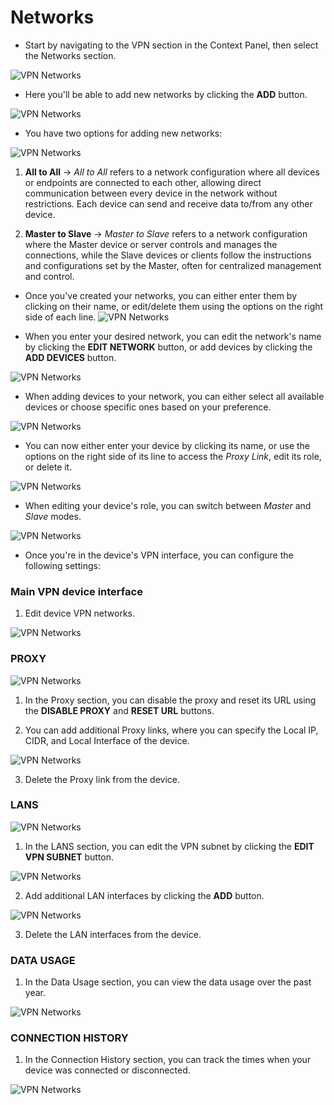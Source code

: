 # Networks

- Start by navigating to the VPN section in the Context Panel, then select the Networks section.

![VPN Networks](../../images/vpn/vpn_networks_select.png)

- Here you'll be able to add new networks by clicking the **ADD** button.

![VPN Networks](../../images/vpn/vpn_networks.png)

- You have two options for adding new networks:

![VPN Networks](../../images/vpn/vpn_networks_addnetwork.png)

1. **All to All** &rarr; *All to All* refers to a network configuration where all devices or endpoints are connected to each other, allowing direct communication between every device in the network without restrictions. Each device can send and receive data to/from any other device.

2. **Master to Slave** &rarr; *Master to Slave* refers to a network configuration where the Master device or server controls and manages the connections, while the Slave devices or clients follow the instructions and configurations set by the Master, often for centralized management and control.

- Once you've created your networks, you can either enter them by clicking on their name, or edit/delete them using the options on the right side of each line.
![VPN Networks](../../images/vpn/vpn_networks_select_2.png)

- When you enter your desired network, you can edit the network's name by clicking the **EDIT NETWORK** button, or add devices by clicking the **ADD DEVICES** button.

![VPN Networks](../../images/vpn/vpn_networks_edit.png)

- When adding devices to your network, you can either select all available devices or choose specific ones based on your preference.

![VPN Networks](../../images/vpn/vpn_networks_add-device.png)

- You can now either enter your device by clicking its name, or use the options on the right side of its line to access the *Proxy Link*, edit its role, or delete it.

![VPN Networks](../../images/vpn/vpn_networks_proxy.png)

- When editing your device's role, you can switch between *Master* and *Slave* modes.

![VPN Networks](../../images/vpn/vpn_networks_master-slave.png)

- Once you're in the device's VPN interface, you can configure the following settings:

### Main VPN device interface

1. Edit device VPN networks.

![VPN Networks](../../images/vpn/vpn_device_edit-networks.png)

### PROXY

![VPN Networks](../../images/vpn/vpn_device_online.png)

1. In the Proxy section, you can disable the proxy and reset its URL using the **DISABLE PROXY** and **RESET URL** buttons.

2. You can add additional Proxy links, where you can specify the Local IP, CIDR, and Local Interface of the device.

![VPN Networks](../../images/vpn/vpn_device-proxy_add.png)

3. Delete the Proxy link from the device.

### LANS

![VPN Networks](../../images/vpn/vpn_device_lans.png)

1. In the LANS section, you can edit the VPN subnet by clicking the **EDIT VPN SUBNET** button.

![VPN Networks](../../images/vpn/vpn_device_lans_edit-subnet.png)

2. Add additional LAN interfaces by clicking the **ADD** button.

![VPN Networks](../../images/vpn/vpn_device_lans_add-lan-interface.png)

3. Delete the LAN interfaces from the device.

### DATA USAGE

1. In the Data Usage section, you can view the data usage over the past year.

![VPN Networks](../../images/vpn/vpn_device_data-usage.png)

### CONNECTION HISTORY

1. In the Connection History section, you can track the times when your device was connected or disconnected.

![VPN Networks](../../images/vpn/vpn_device_connection-history.png)
